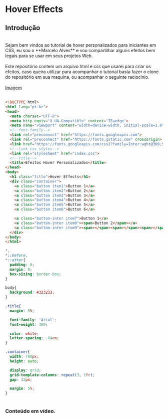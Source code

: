 # Hover Effects

## Introdução
<br>
Sejam bem vindos ao tutorial de hover personalizados para iniciantes em CSS, eu sou o **Marcelo Alves** e vou compartilhar alguns efeitos bem legais para se usar em seus projetos Web.
<br>
<br>
Este repositório contem um arquivo html e css que usarei para criar os efeitos, caso queira utilizar para acompanhar o tutorial basta fazer o clone do repositório em sua maquina, ou acompanhar o seguinte raciocínio.
<br>
<br>
<a href="https://res.cloudinary.com/dkjm6gj24/image/upload/v1627940651/Youtube%20Channel/Hover%20Effects/pixel_qwmcwc.png" target="_blank">Imagem</a>
<br>
<br>

```html
<!DOCTYPE html>
<html lang="pt-br">
<head>
  <meta charset="UTF-8">
  <meta http-equiv="X-UA-Compatible" content="IE=edge">
  <meta name="viewport" content="width=device-width, initial-scale=1.0">
  <!--font-family-->
  <link rel="preconnect" href="https://fonts.googleapis.com">
  <link rel="preconnect" href="https://fonts.gstatic.com" crossorigin>
  <link href="https://fonts.googleapis.com/css2?family=Inter:wght@300;500&display=swap" rel="stylesheet">
  <!--link css styles-->
  <link rel="stylesheet" href="index.css">
  <!--title-->
  <title>Efeitos Hover Personalizados</title>
</head>
<body>
  <h1 class="title">Hover Effects</h1>
  <div class="container">
    <a class="button item1">Button 1</a>
    <a class="button item2">Button 2</a>
    <a class="button item3">Button 3</a>
    <a class="button item4">Button 4</a>
    <a class="button item5">Button 5</a>
    <a class="button item6">Button 6</a>

    <a class="button-inter item7">Button 1</a>
    <a class="button-inter item8"><span>Button 2</span></a>
    <a class="button-inter item9"><span></span><span></span><span></span><span></span>Button 3</a>
  </div>
</body>
</html>
  ```

  ```css
  *,
  *::before,
  *::after{
    padding: 0;
    margin: 0;
    box-sizing: border-box;
  }

  body{
    background: #323232;
  }

  .title{  
    margin: 5%;

    font-family: 'Arial';
    font-weight: 300;

    color: white;
    letter-spacing: .04em;
  }

  .container{
    width: 700px;
    height: auto;

    display: grid;
    grid-template-columns: repeat(3, 1fr);
    gap: 32px;

    margin: 5%; 
  }
  ```
#

### Conteúdo em vídeo.




